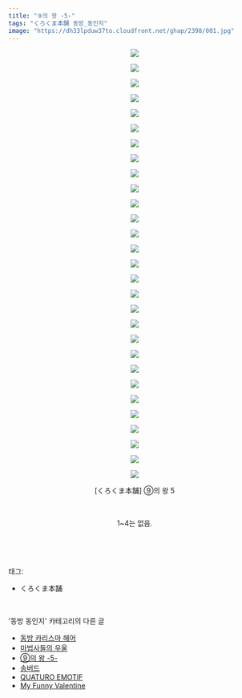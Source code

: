 ```yaml
---
title: "⑨의 왕 -5-"
tags: "くろくま本舗 동방_동인지"
image: "https://dh33lpduw37to.cloudfront.net/ghap/2398/001.jpg"
---
```

<div class="article">
<p style="text-align: center; clear: none; float: none;"><img src="{{ site.imgserver2 }}/ghap/2398/001.jpg"/></p>
<p style="text-align: center; clear: none; float: none;"><img src="{{ site.imgserver2 }}/ghap/2398/002.jpg"/></p>
<p style="text-align: center; clear: none; float: none;"><img src="{{ site.imgserver2 }}/ghap/2398/003.jpg"/></p>
<p style="text-align: center; clear: none; float: none;"><img src="{{ site.imgserver2 }}/ghap/2398/004.jpg"/></p>
<p style="text-align: center; clear: none; float: none;"><img src="{{ site.imgserver2 }}/ghap/2398/005.jpg"/></p>
<p style="text-align: center; clear: none; float: none;"><img src="{{ site.imgserver2 }}/ghap/2398/006.jpg"/></p>
<p style="text-align: center; clear: none; float: none;"><img src="{{ site.imgserver2 }}/ghap/2398/007.jpg"/></p>
<p style="text-align: center; clear: none; float: none;"><img src="{{ site.imgserver2 }}/ghap/2398/008.jpg"/></p>
<p style="text-align: center; clear: none; float: none;"><img src="{{ site.imgserver2 }}/ghap/2398/009.jpg"/></p>
<p style="text-align: center; clear: none; float: none;"><img src="{{ site.imgserver2 }}/ghap/2398/010.jpg"/></p>
<p style="text-align: center; clear: none; float: none;"><img src="{{ site.imgserver2 }}/ghap/2398/011.jpg"/></p>
<p style="text-align: center; clear: none; float: none;"><img src="{{ site.imgserver2 }}/ghap/2398/012.jpg"/></p>
<p style="text-align: center; clear: none; float: none;"><img src="{{ site.imgserver2 }}/ghap/2398/013.jpg"/></p>
<p style="text-align: center; clear: none; float: none;"><img src="{{ site.imgserver2 }}/ghap/2398/014.jpg"/></p>
<p style="text-align: center; clear: none; float: none;"><img src="{{ site.imgserver2 }}/ghap/2398/015.jpg"/></p>
<p style="text-align: center; clear: none; float: none;"><img src="{{ site.imgserver2 }}/ghap/2398/016.jpg"/></p>
<p style="text-align: center; clear: none; float: none;"><img src="{{ site.imgserver2 }}/ghap/2398/017.jpg"/></p>
<p style="text-align: center; clear: none; float: none;"><img src="{{ site.imgserver2 }}/ghap/2398/018.jpg"/></p>
<p style="text-align: center; clear: none; float: none;"><img src="{{ site.imgserver2 }}/ghap/2398/019.jpg"/></p>
<p style="text-align: center; clear: none; float: none;"><img src="{{ site.imgserver2 }}/ghap/2398/020.jpg"/></p>
<p style="text-align: center; clear: none; float: none;"><img src="{{ site.imgserver2 }}/ghap/2398/021.jpg"/></p>
<p style="text-align: center; clear: none; float: none;"><img src="{{ site.imgserver2 }}/ghap/2398/022.jpg"/></p>
<p style="text-align: center; clear: none; float: none;"><img src="{{ site.imgserver2 }}/ghap/2398/023.jpg"/></p>
<p style="text-align: center; clear: none; float: none;"><img src="{{ site.imgserver2 }}/ghap/2398/024.jpg"/></p>
<p style="text-align: center; clear: none; float: none;"><img src="{{ site.imgserver2 }}/ghap/2398/025.jpg"/></p>
<p style="text-align: center; clear: none; float: none;"><img src="{{ site.imgserver2 }}/ghap/2398/026.jpg"/></p>
<p style="text-align: center; clear: none; float: none;"><img src="{{ site.imgserver2 }}/ghap/2398/027.jpg"/></p>
<p style="text-align: center; clear: none; float: none;"><img src="{{ site.imgserver2 }}/ghap/2398/028.jpg"/></p>
<p style="text-align: center; clear: none; float: none;"><img src="{{ site.imgserver2 }}/ghap/2398/029.jpg"/></p>
<p style="text-align: center; clear: none; float: none;">[くろくま本舗] ⑨의 왕 5</p>
<p style="text-align: center; clear: none; float: none;"><br/></p>
<p style="text-align: center; clear: none; float: none;">1~4는 없음.</p>
<p><br/></p>
</div><br/>
<div class="tagTrail">
<p>태그: </p>
<ul>
<li>くろくま本舗</li>
</ul>
</div><br/>
<div class="another">
<p>'동방 동인지' 카테고리의 다른 글</p>
<ul>
<li><a href="/ghap_2401">동방 카리스마 헤어</a></li>
<li><a href="/ghap_2399">마법사들의 우울</a></li>
<li><a href="/ghap_2398">⑨의 왕 -5-</a></li>
<li><a href="/ghap_2397">송버드</a></li>
<li><a href="/ghap_2396">QUATURO EMOTIF</a></li>
<li><a href="/ghap_2395">My Funny Valentine</a></li>
</ul>
</div><br/>
<div class="cb_module cb_fluid">
<div class="cb_wrt cb_profile">
</div><!-- commentList close -->
</div><br/>
